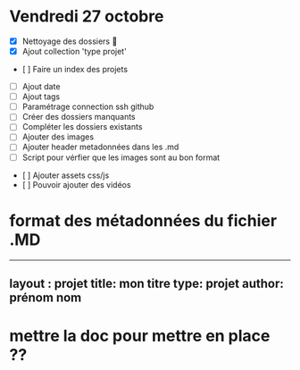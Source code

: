 # Vendredi 27 octobre

- [x] Nettoyage des dossiers :tada:
- [x] Ajout collection 'type projet'
- [ ] Faire un index des projets
- [ ] Ajout date
- [ ] Ajout tags
- [ ] Paramétrage connection ssh github
- [ ] Créer des dossiers manquants
- [ ] Compléter les dossiers existants
- [ ] Ajouter des images
- [ ] Ajouter header metadonnées dans les .md
- [ ] Script pour vérfier que les images sont au bon format
- [ ] Ajouter assets css/js
- [ ] Pouvoir ajouter des vidéos


# format des métadonnées du fichier .MD

---
layout : projet
title: mon titre
type: projet
author: prénom nom
---

# mettre la doc pour mettre en place ??
